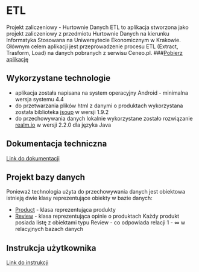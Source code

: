 # ETL
Projekt zaliczeniowy - Hurtownie Danych
ETL to aplikacja stworzona jako projekt zaliczeniowy z przedmiotu Hurtownie Danych na kierunku Informatyka Stosowana na Uniwersytecie Ekonomicznym w Krakowie. Głównym celem aplikacji jest przeprowadzenie procesu ETL (Extract, Trasform, Load) na danych pobranych z serwisu Ceneo.pl.
###[Pobierz aplikację](https://play.google.com/store/apps/details?id=pl.krakow.uek&hl=pl)

## Wykorzystane technologie
- aplikacja została napisana na system operacyjny Android - minimalna wersja systemu 4.4
- do przetwarzania plików html z danymi o produktach wykorzystana została biblioteka [jsoup](https://jsoup.org/) w wersji 1.9.2  
- do przechowywania danych lokalnie wykorzystane zostało rozwiązanie [realm.io](https://realm.io/docs/java/latest/) w wersji 2.2.0 dla języka Java

## Dokumentacja techniczna
[Link do dokumentacji](http://v-ie.uek.krakow.pl/~s181182/)

## Projekt bazy danych
Ponieważ technologia użyta do przechowywania danych jest obiektowa istnieją dwie klasy reprezentujące obiekty w bazie danych:
- [Product](http://v-ie.uek.krakow.pl/~s181182/pl/krakow/uek/model/Product.html) - klasa reprezentująca produkty
- [Review](http://v-ie.uek.krakow.pl/~s181182/pl/krakow/uek/model/Review.html) - klasa reprezentująca opinie o produktach
Każdy produkt posiada listę z obiektami typu Review - co odpowiada relacji 1 - &#8734; w relacyjnych bazach danych 

## Instrukcja użytkownika
[Link do instrukcji](https://docs.google.com/presentation/d/1HMFL0xjRb8wYqnbS5GlmsSTnOxsO483PdHdGJ8sx2bM/edit#slide=id.p)

